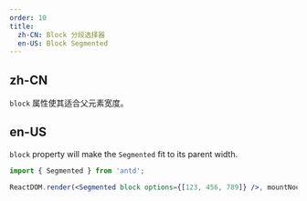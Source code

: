 ```yaml
---
order: 10
title:
  zh-CN: Block 分段选择器
  en-US: Block Segmented
---
```


## zh-CN

`block` 属性使其适合父元素宽度。

## en-US

`block` property will make the `Segmented` fit to its parent width.

```jsx
import { Segmented } from 'antd';

ReactDOM.render(<Segmented block options={[123, 456, 789]} />, mountNode);
```
